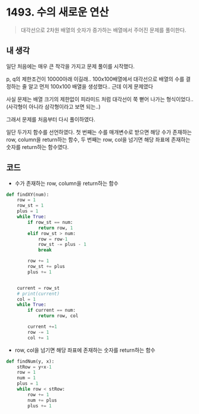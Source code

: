 # 1493. 수의 새로운 연산

> 대각선으로 2차원 배열의 숫자가 증가하는 배열에서 주어진 문제를 풀이한다.



## 내 생각

일단 처음에는 매우 큰 착각을 가지고 문제 풀이를 시작했다.

p, q의 제한조건이 10000아래 이길래.. 100x100배열에서 대각선으로 배열의 수를 결정하는 줄 알고 먼저 100x100 배열을 생성했다.. 근데 이게 문제였다

사실 문제는 배열 크기의 제한없이 피라미드 처럼 대각선이 쭉 뻗어 나가는 형식이었다..(사각형이 아니라 삼각형이라고 보면 되는..)

그래서 문제를 처음부터 다시 풀이하였다.

일단 두가지 함수를 선언하였다. 첫 번째는 수를 매개변수로 받으면 해당 수가 존재하는 row, column을 return하는 함수, 두 번째는 row, col을 넘기면 해당 좌표에 존재하는 숫자를 return하는 함수였다. 



## 코드

- 수가 존재하는 row, column을 return하는 함수

```python
def findXY(num):
    row = 1
    row_st = 1
    plus = 1
    while True:
        if row_st == num:
            return row, 1
        elif row_st > num:
            row = row-1
            row_st -= plus - 1
            break

        row += 1
        row_st += plus
        plus += 1


    current = row_st
    # print(current)
    col = 1
    while True:
        if current == num:
            return row, col

        current +=1
        row -= 1
        col += 1
```



- row, col을 넘기면 해당 좌표에 존재하는 숫자를 return하는 함수

```python
def findNum(y, x):
    stRow = y+x-1
    row = 1
    num = 1
    plus = 1
    while row < stRow:
        row += 1
        num += plus
        plus += 1
```

